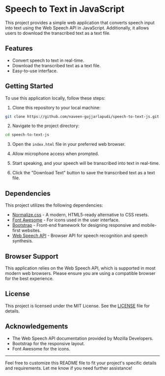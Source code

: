 
# Speech to Text in JavaScript

This project provides a simple web application that converts speech input into text using the Web Speech API in JavaScript. Additionally, it allows users to download the transcribed text as a text file.

## Features

- Convert speech to text in real-time.
- Download the transcribed text as a text file.
- Easy-to-use interface.

## Getting Started

To use this application locally, follow these steps:

1. Clone this repository to your local machine:

```bash
git clone https://github.com/naveen-gujjarlapudi/speech-to-text-js.git
```

2. Navigate to the project directory:

```bash
cd speech-to-text-js
```

3. Open the `index.html` file in your preferred web browser.

4. Allow microphone access when prompted.

5. Start speaking, and your speech will be transcribed into text in real-time.

6. Click the "Download Text" button to save the transcribed text as a text file.

## Dependencies

This project utilizes the following dependencies:

- [Normalize.css](https://necolas.github.io/normalize.css/) - A modern, HTML5-ready alternative to CSS resets.
- [Font Awesome](https://fontawesome.com/) - For icons used in the user interface.
- [Bootstrap](https://getbootstrap.com/) - Front-end framework for designing responsive and mobile-first websites.
- [Web Speech API](https://developer.mozilla.org/en-US/docs/Web/API/Web_Speech_API) - Browser API for speech recognition and speech synthesis.

## Browser Support

This application relies on the Web Speech API, which is supported in most modern web browsers. Please ensure you are using a compatible browser for the best experience.

## License

This project is licensed under the MIT License. See the [LICENSE](LICENSE) file for details.

## Acknowledgements

- The Web Speech API documentation provided by Mozilla Developers.
- Bootstrap for the responsive layout.
- Font Awesome for the icons.

---

Feel free to customize this README file to fit your project's specific details and requirements. Let me know if you need further assistance!

